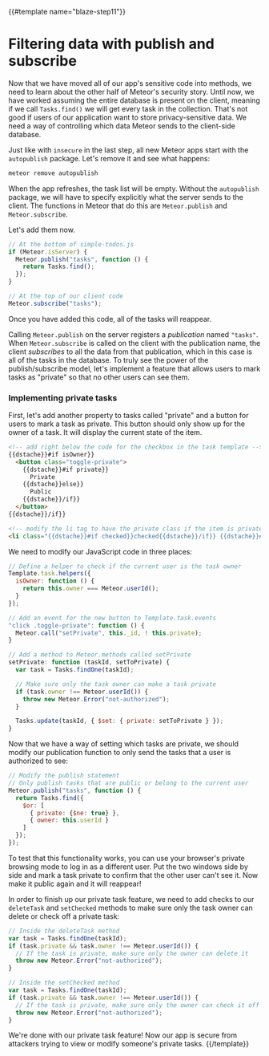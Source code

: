 {{#template name="blaze-step11"}}

# Filtering data with publish and subscribe

Now that we have moved all of our app's sensitive code into methods, we need to learn about the other half of Meteor's security story. Until now, we have worked assuming the entire database is present on the client, meaning if we call `Tasks.find()` we will get every task in the collection. That's not good if users of our application want to store privacy-sensitive data. We need a way of controlling which data Meteor sends to the client-side database.

Just like with `insecure` in the last step, all new Meteor apps start with the `autopublish` package. Let's remove it and see what happens:

```bash
meteor remove autopublish
```

When the app refreshes, the task list will be empty. Without the `autopublish` package, we will have to specify explicitly what the server sends to the client. The functions in Meteor that do this are `Meteor.publish` and `Meteor.subscribe`.

Let's add them now.

```js
// At the bottom of simple-todos.js
if (Meteor.isServer) {
  Meteor.publish("tasks", function () {
    return Tasks.find();
  });
}
```

```js
// At the top of our client code
Meteor.subscribe("tasks");
```

Once you have added this code, all of the tasks will reappear.

Calling `Meteor.publish` on the server registers a _publication_ named `"tasks"`. When `Meteor.subscribe` is called on the client with the publication name, the client _subscribes_ to all the data from that publication, which in this case is all of the tasks in the database. To truly see the power of the publish/subscribe model, let's implement a feature that allows users to mark tasks as "private" so that no other users can see them.

### Implementing private tasks

First, let's add another property to tasks called "private" and a button for users to mark a task as private. This button should only show up for the owner of a task. It will display the current state of the item.

```html
<!-- add right below the code for the checkbox in the task template -->
{{dstache}}#if isOwner}}
  <button class="toggle-private">
    {{dstache}}#if private}}
      Private
    {{dstache}}else}}
      Public
    {{dstache}}/if}}
  </button>
{{dstache}}/if}}

<!-- modify the li tag to have the private class if the item is private -->
<li class="{{dstache}}#if checked}}checked{{dstache}}/if}} {{dstache}}#if private}}private{{dstache}}/if}}">
```

We need to modify our JavaScript code in three places:

```js
// Define a helper to check if the current user is the task owner
Template.task.helpers({
  isOwner: function () {
    return this.owner === Meteor.userId();
  }
});

// Add an event for the new button to Template.task.events
"click .toggle-private": function () {
  Meteor.call("setPrivate", this._id, ! this.private);
}

// Add a method to Meteor.methods called setPrivate
setPrivate: function (taskId, setToPrivate) {
  var task = Tasks.findOne(taskId);

  // Make sure only the task owner can make a task private
  if (task.owner !== Meteor.userId()) {
    throw new Meteor.Error("not-authorized");
  }

  Tasks.update(taskId, { $set: { private: setToPrivate } });
}
```

Now that we have a way of setting which tasks are private, we should modify our
publication function to only send the tasks that a user is authorized to see:

```js
// Modify the publish statement
// Only publish tasks that are public or belong to the current user
Meteor.publish("tasks", function () {
  return Tasks.find({
    $or: [
      { private: {$ne: true} },
      { owner: this.userId }
    ]
  });
});
```

To test that this functionality works, you can use your browser's private browsing mode to log in as a different user. Put the two windows side by side and mark a task private to confirm that the other user can't see it. Now make it public again and it will reappear!

In order to finish up our private task feature, we need to add checks to our `deleteTask` and `setChecked` methods to make sure only the task owner can delete or check off a private task:

```js
// Inside the deleteTask method
var task = Tasks.findOne(taskId);
if (task.private && task.owner !== Meteor.userId()) {
  // If the task is private, make sure only the owner can delete it
  throw new Meteor.Error("not-authorized");
}

// Inside the setChecked method
var task = Tasks.findOne(taskId);
if (task.private && task.owner !== Meteor.userId()) {
  // If the task is private, make sure only the owner can check it off
  throw new Meteor.Error("not-authorized");
}
```

We're done with our private task feature! Now our app is secure from attackers trying to view or modify someone's private tasks.
{{/template}}

